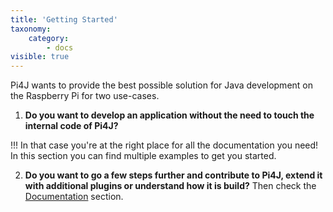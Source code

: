 ```yaml
---
title: 'Getting Started'
taxonomy:
    category:
        - docs
visible: true
---
```


Pi4J wants to provide the best possible solution for Java development on the Raspberry Pi for two use-cases.

1. **Do you want to develop an application without the need to touch the internal code of Pi4J?**

!!! In that case you're at the right place for all the documentation you need! In this section you can find multiple examples to get you started.



2. **Do you want to go a few steps further and contribute to Pi4J, extend it with additional plugins or understand how it is build?** Then check the [Documentation](/documentation) section.